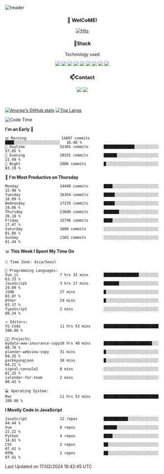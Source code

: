 ![header](https://capsule-render.vercel.app/api?type=waving&color=gradient&height=200&text=Kyungjoon&fontAlign=70&fontAlignY=40&animation=twinkling)

<h3 align="center">👋 WelCoME!</h3>

<div align=center>
  
[![Hits](https://hits.seeyoufarm.com/api/count/incr/badge.svg?url=https%3A%2F%2Fgithub.com%2Fuvula6921&count_bg=%2322BAC9&title_bg=%23827F7F&icon=iconify.svg&icon_color=%2325A27F&title=visits&edge_flat=false)](https://hits.seeyoufarm.com)
  
</div>
<h3 align="center">📌Stack</h3>
<p align="center">Technology used</p>
<div align="center"><img src="https://img.shields.io/badge/HTML5-E34F26?style=flat-square&logo=HTML5&logoColor=white"></img> <img src="https://img.shields.io/badge/CSS3-0A84FF?style=flat-square&logo=CSS3&logoColor=white"></img> <img src="https://img.shields.io/badge/JavaScript-FFCD11?style=flat-square&logo=JavaScript&logoColor=white"></img> <img src="https://img.shields.io/badge/React-00BCF6?style=flat-square&logo=React&logoColor=white"></img> <img src="https://img.shields.io/badge/jQuery-3655FF?style=flat-square&logo=jQuery&logoColor=white"></img> <img src="https://img.shields.io/badge/Ruby-E0115F?style=flat-square&logo=Ruby&logoColor=white"></img> <img src="https://img.shields.io/badge/Python-4B8BBE?style=flat-square&logo=Python&logoColor=white"></img> <img src="https://img.shields.io/badge/Vue-4FC08D?style=flat-square&logo=Vue.js&logoColor=white"></img> <img src="https://img.shields.io/badge/Nuxt-00DC82?style=flat-square&logo=Nuxt.js&logoColor=white"></img></div>

<h3 align="center">📫Contact</h3>
<div align="center"><a href="https://velog.io/@uvula6921/"><img src="https://img.shields.io/badge/Blog-20c997?style=flat-square&logo=V&logoColor=white"/></a> <a href="pkj6921@gmail.com"><img src="https://img.shields.io/badge/Gmail-EA4335?style=flat-square&logo=Gmail&logoColor=white"/></a></div>
<br>
<br>

[![Anurag's GitHub stats](https://github-readme-stats.vercel.app/api?username=uvula6921&hide=stars,issues&show_icons=true&count_private=true&theme=tokyonight)](https://github.com/anuraghazra/github-readme-stats)
[![Top Langs](https://github-readme-stats.vercel.app/api/top-langs/?username=uvula6921&hide=css,jupyter%20notebook,html&exclude_repo=uvula6921,uvula6921.github.io&layout=compact&langs_count=8)](https://github.com/anuraghazra/github-readme-stats)

<!--START_SECTION:waka-->
![Code Time](http://img.shields.io/badge/Code%20Time-2%2C088%20hrs%2014%20mins-blue)

**I'm an Early 🐤** 

```text
🌞 Morning                14897 commits       ████░░░░░░░░░░░░░░░░░░░░░   16.48 % 
🌆 Daytime                52301 commits       ██████████████░░░░░░░░░░░   57.85 % 
🌃 Evening                20331 commits       ██████░░░░░░░░░░░░░░░░░░░   22.49 % 
🌙 Night                  2886 commits        █░░░░░░░░░░░░░░░░░░░░░░░░   03.19 % 
```
📅 **I'm Most Productive on Thursday** 

```text
Monday                   14448 commits       ████░░░░░░░░░░░░░░░░░░░░░   15.98 % 
Tuesday                  16354 commits       █████░░░░░░░░░░░░░░░░░░░░   18.09 % 
Wednesday                17235 commits       █████░░░░░░░░░░░░░░░░░░░░   19.06 % 
Thursday                 23600 commits       ███████░░░░░░░░░░░░░░░░░░   26.10 % 
Friday                   15796 commits       ████░░░░░░░░░░░░░░░░░░░░░   17.47 % 
Saturday                 1680 commits        ░░░░░░░░░░░░░░░░░░░░░░░░░   01.86 % 
Sunday                   1302 commits        ░░░░░░░░░░░░░░░░░░░░░░░░░   01.44 % 
```


📊 **This Week I Spent My Time On** 

```text
🕑︎ Time Zone: Asia/Seoul

💬 Programming Languages: 
Vue.js                   7 hrs 32 mins       ████████████████░░░░░░░░░   63.33 % 
JavaScript               3 hrs 27 mins       ███████░░░░░░░░░░░░░░░░░░   29.09 % 
JSON                     27 mins             █░░░░░░░░░░░░░░░░░░░░░░░░   03.87 % 
Other                    24 mins             █░░░░░░░░░░░░░░░░░░░░░░░░   03.37 % 
TypeScript               2 mins              ░░░░░░░░░░░░░░░░░░░░░░░░░   00.34 % 

🔥 Editors: 
VS Code                  11 hrs 53 mins      █████████████████████████   100.00 % 

🐱‍💻 Projects: 
mydata-www-insurance-copy10 hrs 40 mins      ██████████████████████░░░   89.78 % 
planner-webview-copy     31 mins             █░░░░░░░░░░░░░░░░░░░░░░░░   04.35 % 
parkkyungjoon            30 mins             █░░░░░░░░░░░░░░░░░░░░░░░░   04.21 % 
signal-console2          8 mins              ░░░░░░░░░░░░░░░░░░░░░░░░░   01.25 % 
calendar-for-team        2 mins              ░░░░░░░░░░░░░░░░░░░░░░░░░   00.42 % 

💻 Operating System: 
Mac                      11 hrs 53 mins      █████████████████████████   100.00 % 
```

**I Mostly Code in JavaScript** 

```text
JavaScript               12 repos            ███████████░░░░░░░░░░░░░░   44.44 % 
Vue                      6 repos             ██████░░░░░░░░░░░░░░░░░░░   22.22 % 
Python                   4 repos             ████░░░░░░░░░░░░░░░░░░░░░   14.81 % 
CSS                      2 repos             ██░░░░░░░░░░░░░░░░░░░░░░░   07.41 % 
HTML                     2 repos             ██░░░░░░░░░░░░░░░░░░░░░░░   07.41 % 
```




 Last Updated on 17/02/2024 18:42:45 UTC
<!--END_SECTION:waka-->
